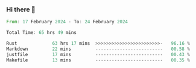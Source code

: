 ### Hi there 👋

<!--START_SECTION:waka-->

```rust
From: 17 February 2024 - To: 24 February 2024

Total Time: 65 hrs 49 mins

Rust             63 hrs 17 mins  >>>>>>>>>>>>>>>>>>>>>>>>-   96.16 %
Markdown         22 mins         -------------------------   00.58 %
justfile         17 mins         -------------------------   00.43 %
Makefile         13 mins         -------------------------   00.35 %
```

<!--END_SECTION:waka-->

<!--
**crrow/crrow** is a ✨ _special_ ✨ repository because its `README.md` (this file) appears on your GitHub profile.

Here are some ideas to get you started:

- 🔭 I’m currently working on ...
- 🌱 I’m currently learning ...
- 👯 I’m looking to collaborate on ...
- 🤔 I’m looking for help with ...
- 💬 Ask me about ...
- 📫 How to reach me: ...
- 😄 Pronouns: ...
- ⚡ Fun fact: ...
-->
